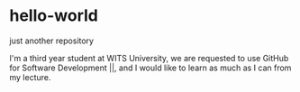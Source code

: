 # hello-world
just another repository 

I'm a third year student at WITS University, we are requested to use GitHub for Software Development ||, and I would like to learn as much as I can from my lecture.
